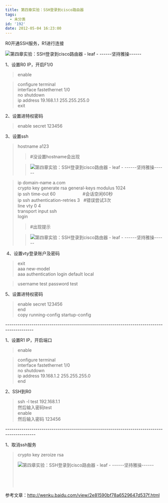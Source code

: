 ```yaml
---
title: 第四章实验：SSH登录到cisco路由器
tags:
  - 未分类
id: '192'
date: 2012-05-04 16:23:00
---
```


  
R0开通SSH服务，R1进行连接

![第四章实验：SSH登录到cisco路由器 - leaf - ------坚持雅操------](http://img8.ph.126.net/Gp63yqNwYLeIJUti6lcHGQ==/2588162410871966418.jpg "第四章实验：SSH登录到cisco路由器 - leaf - ------坚持雅操------")

1、设置R0 IP，开启F1/0  

> enable  

> configure terminal  
> interface fastethernet 1/0  
> no shutdown  
> ip address 19.168.1.1 255.255.255.0  
> exit  

2、设置进特权密码  

> enable secret 123456  

3、设置ssh  

> hostname a123  
> 
> > #没设置hostname会出现  
> 
> > ![第四章实验：SSH登录到cisco路由器 - leaf - ------坚持雅操------](http://img2.ph.126.net/IWNmX8UoKl9HZAuRqK4t6A==/1005428616827936602.jpg "第四章实验：SSH登录到cisco路由器 - leaf - ------坚持雅操------")

> ip domain-name a.com  
> crypto key generate rsa general-keys modulus 1024  
> ip ssh time-out 60                      #会话空闲60秒  
> ip ssh authentication-retries 3   #错误尝试3次  
> line vty 0 4  
> transport input ssh  
> login  
> 
> > #出现提示  
> 
> > ![第四章实验：SSH登录到cisco路由器 - leaf - ------坚持雅操------](http://img8.ph.126.net/TCkphAtS62gI7HpEok2OWg==/3083276894906012538.jpg "第四章实验：SSH登录到cisco路由器 - leaf - ------坚持雅操------")

 4、设置vty登录账户及密码  

> exit  
> aaa new-model  
> aaa authentication login default local  

> username test password test  

5、设置进特权密码  

> enable secret 123456  
> end  
> copy running-config startup-config  
>   

\--------------------------------------------------------------------------------------------  
  
1、设置R1 IP，开启端口  

> enable  

> configure terminal  
> interface fastethernet 1/0  
> no shutdown  
> ip address 19.168.1.2 255.255.255.0  
> end  
>   

2、SSH到R0  

> ssh -l test 192.168.1.1  
> 然后输入密码test  
> enable  
> 然后输入密码 123456  
>   

\---------------------------------------------------------------------------------------------  
  
1、取消ssh服务  

> crypto key zeroize rsa  
>   
> 
> ![第四章实验：SSH登录到cisco路由器 - leaf - ------坚持雅操------](http://img9.ph.126.net/R1Wzt_IJThR0vOpbwoFozw==/2616591383519726509.jpg "第四章实验：SSH登录到cisco路由器 - leaf - ------坚持雅操------")
> 
>  
> 
>    

参考文章：http://wenku.baidu.com/view/2e81590bf78a6529647d537f.html
